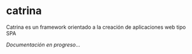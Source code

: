 # catrina
Catrina es un framework orientado a la creación de aplicaciones web tipo SPA

*Documentación en progreso*...
